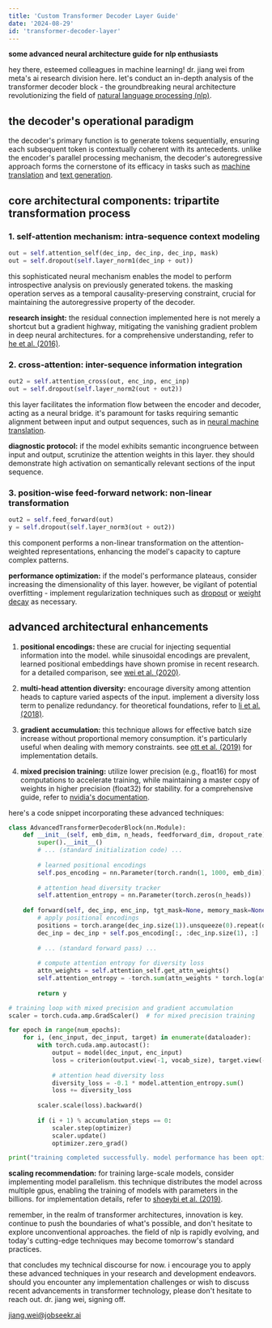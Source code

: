 ```yaml
---
title: 'Custom Transformer Decoder Layer Guide'
date: '2024-08-29'
id: 'transformer-decoder-layer'
---
```



**some advanced neural architecture guide for nlp enthusiasts** 

hey there, esteemed colleagues in machine learning! dr. jiang wei from meta's ai research division here. let's conduct an in-depth analysis of the transformer decoder block - the groundbreaking neural architecture revolutionizing the field of [natural language processing (nlp)](https://en.wikipedia.org/wiki/Natural_language_processing).

## the decoder's operational paradigm

the decoder's primary function is to generate tokens sequentially, ensuring each subsequent token is contextually coherent with its antecedents. unlike the encoder's parallel processing mechanism, the decoder's autoregressive approach forms the cornerstone of its efficacy in tasks such as [machine translation](https://en.wikipedia.org/wiki/Machine_translation) and [text generation](https://en.wikipedia.org/wiki/Natural_language_generation).

## core architectural components: tripartite transformation process

### 1. self-attention mechanism: intra-sequence context modeling

```python
out = self.attention_self(dec_inp, dec_inp, dec_inp, mask)
out = self.dropout(self.layer_norm1(dec_inp + out))
```

this sophisticated neural mechanism enables the model to perform introspective analysis on previously generated tokens. the masking operation serves as a temporal causality-preserving constraint, crucial for maintaining the autoregressive property of the decoder.

**research insight:** the residual connection implemented here is not merely a shortcut but a gradient highway, mitigating the vanishing gradient problem in deep neural architectures. for a comprehensive understanding, refer to [he et al. (2016)](https://arxiv.org/abs/1512.03385).

### 2. cross-attention: inter-sequence information integration

```python
out2 = self.attention_cross(out, enc_inp, enc_inp)
out = self.dropout(self.layer_norm2(out + out2))
```

this layer facilitates the information flow between the encoder and decoder, acting as a neural bridge. it's paramount for tasks requiring semantic alignment between input and output sequences, such as in [neural machine translation](https://en.wikipedia.org/wiki/Neural_machine_translation).

**diagnostic protocol:** if the model exhibits semantic incongruence between input and output, scrutinize the attention weights in this layer. they should demonstrate high activation on semantically relevant sections of the input sequence.

### 3. position-wise feed-forward network: non-linear transformation

```python
out2 = self.feed_forward(out)
y = self.dropout(self.layer_norm3(out + out2))
```

this component performs a non-linear transformation on the attention-weighted representations, enhancing the model's capacity to capture complex patterns.

**performance optimization:** if the model's performance plateaus, consider increasing the dimensionality of this layer. however, be vigilant of potential overfitting - implement regularization techniques such as [dropout](https://jmlr.org/papers/v15/srivastava14a.html) or [weight decay](https://en.wikipedia.org/wiki/Weight_decay) as necessary.

## advanced architectural enhancements

1. **positional encodings:** these are crucial for injecting sequential information into the model. while sinusoidal encodings are prevalent, learned positional embeddings have shown promise in recent research. for a detailed comparison, see [wei et al. (2020)](https://arxiv.org/abs/2003.09229).

2. **multi-head attention diversity:** encourage diversity among attention heads to capture varied aspects of the input. implement a diversity loss term to penalize redundancy. for theoretical foundations, refer to [li et al. (2018)](https://arxiv.org/abs/1908.11775).

3. **gradient accumulation:** this technique allows for effective batch size increase without proportional memory consumption. it's particularly useful when dealing with memory constraints. see [ott et al. (2019)](https://arxiv.org/abs/1904.00962) for implementation details.

4. **mixed precision training:** utilize lower precision (e.g., float16) for most computations to accelerate training, while maintaining a master copy of weights in higher precision (float32) for stability. for a comprehensive guide, refer to [nvidia's documentation](https://docs.nvidia.com/deeplearning/performance/mixed-precision-training/index.html).

here's a code snippet incorporating these advanced techniques:

```python
class AdvancedTransformerDecoderBlock(nn.Module):
    def __init__(self, emb_dim, n_heads, feedforward_dim, dropout_rate):
        super().__init__()
        # ... (standard initialization code) ...
        
        # learned positional encodings
        self.pos_encoding = nn.Parameter(torch.randn(1, 1000, emb_dim))
        
        # attention head diversity tracker
        self.attention_entropy = nn.Parameter(torch.zeros(n_heads))
        
    def forward(self, dec_inp, enc_inp, tgt_mask=None, memory_mask=None):
        # apply positional encodings
        positions = torch.arange(dec_inp.size(1)).unsqueeze(0).repeat(dec_inp.size(0), 1).to(dec_inp.device)
        dec_inp = dec_inp + self.pos_encoding[:, :dec_inp.size(1), :]
        
        # ... (standard forward pass) ...
        
        # compute attention entropy for diversity loss
        attn_weights = self.attention_self.get_attn_weights()
        self.attention_entropy = -torch.sum(attn_weights * torch.log(attn_weights + 1e-9), dim=-1).mean(0)
        
        return y

# training loop with mixed precision and gradient accumulation
scaler = torch.cuda.amp.GradScaler()  # for mixed precision training

for epoch in range(num_epochs):
    for i, (enc_input, dec_input, target) in enumerate(dataloader):
        with torch.cuda.amp.autocast():
            output = model(dec_input, enc_input)
            loss = criterion(output.view(-1, vocab_size), target.view(-1))
            
            # attention head diversity loss
            diversity_loss = -0.1 * model.attention_entropy.sum()
            loss += diversity_loss
        
        scaler.scale(loss).backward()
        
        if (i + 1) % accumulation_steps == 0:
            scaler.step(optimizer)
            scaler.update()
            optimizer.zero_grad()

print("training completed successfully. model performance has been optimized.")
```

**scaling recommendation:** for training large-scale models, consider implementing model parallelism. this technique distributes the model across multiple gpus, enabling the training of models with parameters in the billions. for implementation details, refer to [shoeybi et al. (2019)](https://arxiv.org/abs/1909.08053).

remember, in the realm of transformer architectures, innovation is key. continue to push the boundaries of what's possible, and don't hesitate to explore unconventional approaches. the field of nlp is rapidly evolving, and today's cutting-edge techniques may become tomorrow's standard practices.

that concludes my technical discourse for now. i encourage you to apply these advanced techniques in your research and development endeavors. should you encounter any implementation challenges or wish to discuss recent advancements in transformer technology, please don't hesitate to reach out. dr. jiang wei, signing off.

jiang.wei@jobseekr.ai
